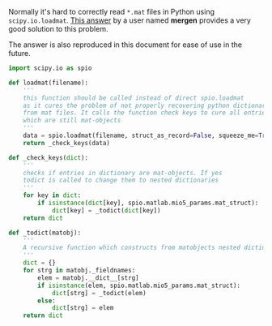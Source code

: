Normally it's hard to correctly read `*.mat` files in Python using `scipy.io.loadmat`. [This answer](https://stackoverflow.com/a/8832212/5069650) by a user named **mergen** provides a very good solution to this problem.

The answer is also reproduced in this document for ease of use in the future.
```python
import scipy.io as spio

def loadmat(filename):
    '''
    this function should be called instead of direct spio.loadmat
    as it cures the problem of not properly recovering python dictionaries
    from mat files. It calls the function check keys to cure all entries
    which are still mat-objects
    '''
    data = spio.loadmat(filename, struct_as_record=False, squeeze_me=True)
    return _check_keys(data)

def _check_keys(dict):
    '''
    checks if entries in dictionary are mat-objects. If yes
    todict is called to change them to nested dictionaries
    '''
    for key in dict:
        if isinstance(dict[key], spio.matlab.mio5_params.mat_struct):
            dict[key] = _todict(dict[key])
    return dict        

def _todict(matobj):
    '''
    A recursive function which constructs from matobjects nested dictionaries
    '''
    dict = {}
    for strg in matobj._fieldnames:
        elem = matobj.__dict__[strg]
        if isinstance(elem, spio.matlab.mio5_params.mat_struct):
            dict[strg] = _todict(elem)
        else:
            dict[strg] = elem
    return dict
```
